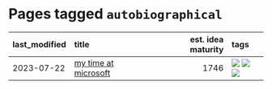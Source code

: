 # Pages tagged `autobiographical`

|last_modified|title|est. idea maturity|tags
|:---|:---|---:|:---|
|2023-07-22|[my time at microsoft](../my_time_at_microsoft.md)|1746|[![](https://img.shields.io/badge/tag-amazon-f1c85)](../tags/amazon.md) [![](https://img.shields.io/badge/tag-autobiographical-2229ca)](../tags/autobiographical.md) [![](https://img.shields.io/badge/tag-microsoft-3b815)](../tags/microsoft.md)|
